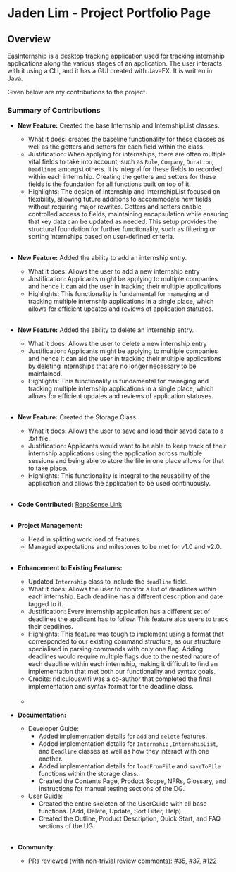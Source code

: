 # Jaden Lim - Project Portfolio Page

## Overview

EasInternship is a desktop tracking application used for tracking internship applications along the various stages
of an application. The user interacts with it using a CLI, and it has a GUI created with JavaFX. It is written in Java.

Given below are my contributions to the project.

### Summary of Contributions
- **New Feature:** Created the base Internship and InternshipList classes.
  - What it does: creates the baseline functionality for these classes as well as the getters and setters for each field within the class.
  - Justification: When applying for internships, there are often multiple vital fields to take into account, such as `Role`, `Company`, `Duration`, `Deadlines` amongst others. It is integral for these fields to recorded within each internship. Creating the getters and setters for these fields is the foundation for all functions built on top of it.
  - Highlights: The design of Internship and InternshipList focused on flexibility, allowing future additions to accommodate new fields without requiring major rewrites. Getters and setters enable controlled access to fields, maintaining encapsulation while ensuring that key data can be updated as needed. This setup provides the structural foundation for further functionality, such as filtering or sorting internships based on user-defined criteria.
<br><br>

- **New Feature:** Added the ability to add an internship entry.
  - What it does: Allows the user to add a new internship entry
  - Justification: Applicants might be applying to multiple companies and hence it can aid the user in tracking their multiple applications
  - Highlights: This functionality is fundamental for managing and tracking multiple internship applications in a single place, which allows for efficient updates and reviews of application statuses.
<br><br>

- **New Feature:** Added the ability to delete an internship entry.
  - What it does: Allows the user to delete a new internship entry
  - Justification: Applicants might be applying to multiple companies and hence it can aid the user in tracking their multiple applications by deleting internships that are no longer necessary to be maintained.
  - Highlights: This functionality is fundamental for managing and tracking multiple internship applications in a single place, which allows for efficient updates and reviews of application statuses.
<br><br>


- **New Feature:** Created the Storage Class.
  - What it does: Allows the user to save and load their saved data to a .txt file.
  - Justification: Applicants would want to be able to keep track of their internship applications using the application across multiple sessions and being able to store the file in one place allows for that to take place.
  - Highlights: This functionality is integral to the reusability of the application and allows the application to be used continuously.
<br><br>



- **Code Contributed:** [RepoSense Link](https://nus-cs2113-ay2425s1.github.io/tp-dashboard/?search=jadenlimjc&breakdown=true&sort=groupTitle%20dsc&sortWithin=title&since=2024-09-20&timeframe=commit&mergegroup=&groupSelect=groupByRepos&checkedFileTypes=docs~functional-code~test-code~other)
<br><br>

- **Project Management:**
  - Head in splitting work load of features.
  - Managed expectations and milestones to be met for v1.0 and v2.0.
<br><br>

- **Enhancement to Existing Features:**
  - Updated `Internship` class to include the `deadline` field.
  - What it does: Allows the user to monitor a list of deadlines within each internship. Each deadline has a different description and date tagged to it.
  - Justification: Every internship application has a different set of deadlines the applicant has to follow. This
    feature aids users to track their deadlines.
  - Highlights: This feature was tough to implement using a format that corresponded to our existing command structure, as our structure specialised in parsing commands with only one flag. Adding deadlines would require multiple flags due to the nested nature of each deadline within each internship, making it difficult to find an implementation that met both our functionality and syntax goals.
  - Credits: ridiculouswifi was a co-author that completed the final implementation and syntax format for the deadline class.
  <br><br>
  - 
- **Documentation:**
  - Developer Guide:
    - Added implementation details for `add` and `delete` features.
    - Added implementation details for `Internship` ,`InternshipList`, and `Deadline` classes as well as how they interact with one another.
    - Added implementation details for `loadFromFile` and `saveToFile` functions within the storage class.
    - Created the Contents Page, Product Scope, NFRs, Glossary, and Instructions for manual testing sections of the DG.
  - User Guide:
    - Created the entire skeleton of the UserGuide with all base functions. (Add, Delete, Update, Sort Filter, Help)
    - Created the Outline, Product Description, Quick Start, and FAQ sections of the UG.
<br><br>

- **Community:**
  - PRs reviewed (with non-trivial review comments): [#35](https://github.com/AY2425S1-CS2113-T10-1/tp/pull/35), [#37](https://github.com/AY2425S1-CS2113-T10-1/tp/pull/37), [#122](https://github.com/AY2425S1-CS2113-T10-1/tp/pull/122)
